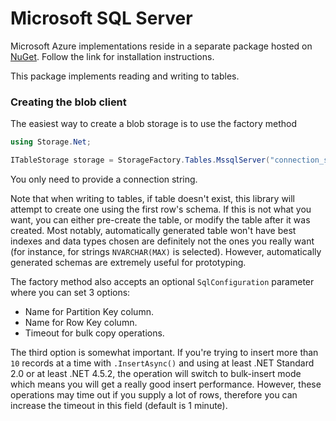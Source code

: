 # Microsoft SQL Server

Microsoft Azure implementations reside in a separate package hosted on [NuGet](https://www.nuget.org/packages/Storage.Net.Mssql/). Follow the link for installation instructions.

This package implements reading and writing to tables.

### Creating the blob client

The easiest way to create a blob storage is to use the factory method

```csharp
using Storage.Net;

ITableStorage storage = StorageFactory.Tables.MssqlServer("connection_string");
```

You only need to provide a connection string.

Note that when writing to tables, if table doesn't exist, this library will attempt to create one using the first row's schema. If this is not what you want, you can either pre-create the table, or modify the table after it was created. Most notably, automatically generated table won't have best indexes and data types chosen are definitely not the ones you really want (for instance, for strings `NVARCHAR(MAX)` is selected). However, automatically generated schemas are extremely useful for prototyping.

The factory method also accepts an optional `SqlConfiguration` parameter where you can set 3 options:

- Name for Partition Key column.
- Name for Row Key column.
- Timeout for bulk copy operations.

The third option is somewhat important. If you're trying to insert more than `10` records at a time with `.InsertAsync()` and using at least .NET Standard 2.0 or at least .NET 4.5.2, the operation will switch to bulk-insert mode which means you will get a really good insert performance. However, these operations may time out if you supply a lot of rows, therefore you can increase the timeout in this field (default is 1 minute).